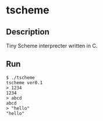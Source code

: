 tscheme
====

## Description

Tiny Scheme interprecter written in C.

## Run
```
$ ./tscheme
tscheme ver0.1
> 1234
1234
> abcd
abcd
> "hello"
"hello"
```
